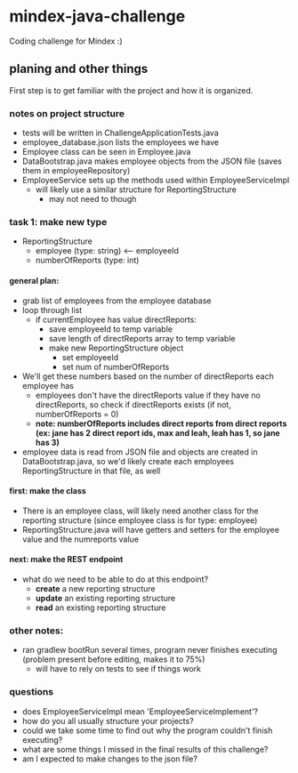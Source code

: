 # mindex-java-challenge
Coding challenge for Mindex :)

## planing and other things
First step is to get familiar with the project and how it is organized.

### notes on project structure
- tests will be written in ChallengeApplicationTests.java
- employee_database.json lists the employees we have
- Employee class can be seen in Employee.java
- DataBootstrap.java makes employee objects from the JSON file (saves them in employeeRepository)
- EmployeeService sets up the methods used within EmployeeServiceImpl
  - will likely use a similar structure for ReportingStructure
    - may not need to though

### task 1: make new type
- ReportingStructure
  - employee (type: string) <-- employeeId
  - numberOfReports (type: int)

#### general plan:
- grab list of employees from the employee database
- loop through list
  - if currentEmployee has value directReports:
    - save employeeId to temp variable
    - save length of directReports array to temp variable
    - make new ReportingStructure object
      - set employeeId
      - set num of numberOfReports
- We'll get these numbers based on the number of directReports each employee has
  - employees don't have the directReports value if they have no directReports, so check if directReports exists (if not, numberOfReports = 0)
  - **note: numberOfReports includes direct reports from direct reports (ex: jane has 2 direct report ids, max and leah, leah has 1, so jane has 3)**
- employee data is read from JSON file and objects are created in DataBootstrap.java, so we'd likely create each employees ReportingStructure in that file, as well

#### first: make the class
- There is an employee class, will likely need another class for the reporting structure (since employee class is for type: employee)
- ReportingStructure.java will have getters and setters for the employee value and the numreports value

#### next: make the REST endpoint
- what do we need to be able to do at this endpoint?
  - **create** a new reporting structure
  - **update** an existing reporting structure
  - **read** an existing reporting structure
 



### other notes:
- ran gradlew bootRun several times, program never finishes executing (problem present before editing, makes it to 75%)
  - will have to rely on tests to see if things work
 
### questions
- does EmployeeServiceImpl mean 'EmployeeServiceImplement'?
- how do you all usually structure your projects?
- could we take some time to find out why the program couldn't finish executing?
- what are some things I missed in the final results of this challenge?
- am I expected to make changes to the json file?
